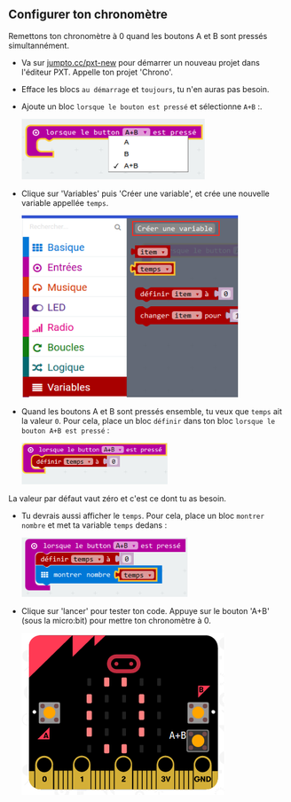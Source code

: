 ## Configurer ton chronomètre

Remettons ton chronomètre à 0 quand les boutons A et B sont pressés simultannément.

+ Va sur <a href="http://jumpto.cc/pxt-new" target="_blank">jumpto.cc/pxt-new</a>  pour démarrer un nouveau projet dans l'éditeur PXT. Appelle ton projet 'Chrono'.

+ Efface les blocs `au démarrage` et `toujours`, tu n'en auras pas besoin.

+ Ajoute un bloc `lorsque le bouton est pressé` et sélectionne `A+B`&nbsp;:.

	![screenshot](images/clock-a+b.png)

+ Clique sur 'Variables' puis 'Créer une variable', et crée une nouvelle variable appellée `temps`.

	![screenshot](images/clock-var-time.png)

+ Quand les boutons A et B sont pressés ensemble, tu veux que `temps` ait la valeur `0`. Pour cela, place un bloc `définir` dans ton bloc `lorsque le bouton A+B est pressé`&nbsp;:

	![screenshot](images/clock-reset-1.png)

La valeur par défaut vaut zéro et c'est ce dont tu as besoin.

+ Tu devrais aussi afficher le `temps`. Pour cela, place un bloc `montrer nombre` et met ta variable `temps` dedans&nbsp;:

	![screenshot](images/clock-reset-show.png)

+ Clique sur 'lancer' pour tester ton code. Appuye sur le bouton 'A+B' (sous la micro:bit) pour mettre ton chronomètre à 0.

	![screenshot](images/clock-test-reset.png)

